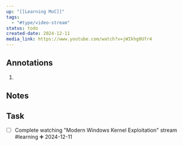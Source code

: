 ```yaml
---
up: "[[Learning MoC]]"
tags:
  - "#type/video-stream"
status: todo
created-date: 2024-12-11
media_link: https://www.youtube.com/watch?v=jWIkhg0Ufr4
---
```


## Annotations

1. 

## Notes

## Task

- [ ] Complete watching "Modern Windows Kernel Exploitation" stream #learning ➕ 2024-12-11